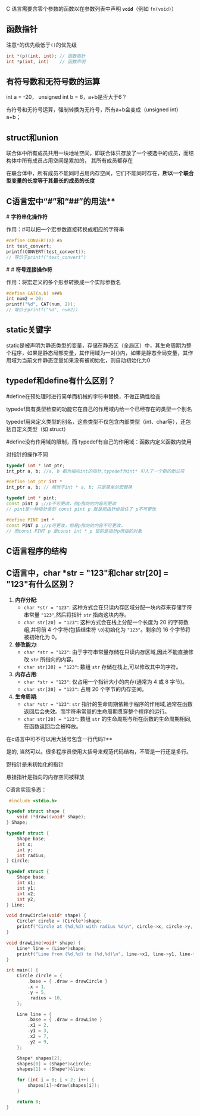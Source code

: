 

C 语言需要含零个参数的函数以在参数列表中声明 **`void`**（例如 `fn(void)`）

## 函数指针

  注意`*`的优先级低于`()`的优先级

```c
int *(p)(int, int);	// 函数指针
int *p(int, int)	// 函数声明
```



## 有符号数和无符号数的运算

  int a = -20， unsigned int b = 6，a+b是否大于6？

  有符号和无符号运算，强制转换为无符号，所有a+b会变成（unsigned int）a+b；

## struct和union

联合体中所有成员共用一块地址空间，即联合体只存放了一个被选中的成员，而结构体中所有成员占用空间是累加的， 其所有成员都存在

在联合体中，所有成员不能同时占用内存空间，它们不能同时存在，**所以一个联合型变量的长度等于其最长的成员的长度**

## C语言宏中“#”和“##”的用法**

\# **字符串化操作符**

作用：#可以把一个宏参数直接转换成相应的字符串

```c
#define CONVERT(a) #a
int test_convert;
printf(CONVERT(test_convert));
// 等价于printf("test_convert")
```

\# # **符号连接操作符**

作用：将宏定义的多个形参转换成一个实际参数名

```c
#define CAT(a,b) a##b
int num2 = 20;
printf("%d", CAT(num, 2));
// 等价于printf("%d", num2))
```



## static关键字

static是被声明为静态类型的变量，存储在静态区（全局区）中，其生命周期为整个程序，如果是静态局部变量，其作用域为一对{}内，如果是静态全局变量，其作用域为当前文件静态变量如果没有被初始化，则自动初始化为0

## **typedef和define有什么区别？**

#define在预处理时进行简单而机械的字符串替换，不做正确性检査

typedef具有类型检查的功能它在自己的作用域内给一个已经存在的类型一个别名

 typedef用来定义类型的别名，这些类型不仅包含内部类型（int、char等），还包括自定义类型（如 struct）

\#define没有作用域的限制，而 typedef有自己的作用域：函数内定义函数内使用

对指针的操作不同

```c++
typedef int * int_ptr;
int_ptr a, b; //a, b 都为指向int的指针,typedef为int* 引入了一个新的助记符

#define int_ptr int *
int_ptr a, b; // 相当于int * a, b; 只是简单的宏替换

typedef int * pint;
const pint p ;//p不可更改，但p指向的内容可更改
// pint是一种指针类型 const pint p 就是把指针给锁住了 p不可更改

#define PINT int *
const PINT p ;//p可更改，但是p指向的内容不可更改。
// 而const PINT p 是const int * p 锁的是指针p所指的对象

```



## C语言程序的结构

## C语言中，char *str = "123"和char str[20] = "123"有什么区别？

1. **内存分配**:
   - `char *str = "123"`: 这种方式会在只读内存区域分配一块内存来存储字符串常量 `"123"`,然后将指针 `str` 指向这块内存。
   - `char str[20] = "123"`: 这种方式会在栈上分配一个长度为 20 的字符数组,并将前 4 个字符(包括结束符 `\0`)初始化为 `"123"`。剩余的 16 个字节将被初始化为 0。
2. **修改能力**:
   - `char *str = "123"`: 由于字符串常量存储在只读内存区域,因此不能直接修改 `str` 所指向的内容。
   - `char str[20] = "123"`: 数组 `str` 存储在栈上,可以修改其中的字符。
3. **内存占用**:
   - `char *str = "123"`: 仅占用一个指针大小的内存(通常为 4 或 8 字节)。
   - `char str[20] = "123"`: 占用 20 个字节的内存空间。
4. **生命周期**:
   - `char *str = "123"`: `str` 指针的生命周期依赖于程序的作用域,通常在函数返回后会失效。而字符串常量的生命周期贯穿整个程序的运行。
   - `char str[20] = "123"`: 数组 `str` 的生命周期与所在函数的生命周期相同,在函数返回后会被释放。





在c语言中可不可以用大括号包含一行代码?**

是的, 当然可以。很多程序员使用大括号来规范代码结构，不管是一行还是多行。

野指针是未初始化的指针

悬挂指针是指向的内存空间被释放



C语言实现多态：

```c
 #include <stdio.h>

typedef struct shape {
    void (*draw)(void* shape);
} Shape;

typedef struct {
    Shape base;
    int x;
    int y;
    int radius;
} Circle;

typedef struct {
    Shape base;
    int x1;
    int y1;
    int x2;
    int y2;
} Line;

void drawCircle(void* shape) {
    Circle* circle = (Circle*)shape;
    printf("Circle at (%d,%d) with radius %d\n", circle->x, circle->y, circle->radius);
}

void drawLine(void* shape) {
    Line* line = (Line*)shape;
    printf("Line from (%d,%d) to (%d,%d)\n", line->x1, line->y1, line->x2, line->y2);
}

int main() {
    Circle circle = {
        .base = { .draw = drawCircle }
        .x = 1,
        .y = 5,
        .radius = 10,
    };

    Line line = {
        .base = { .draw = drawLine }
        .x1 = 2,
        .y1 = 3,
        .x2 = 7,
        .y2 = 9,
    };

    Shape* shapes[2];
    shapes[0] = (Shape*)&circle;
    shapes[1] = (Shape*)&line;

    for (int i = 0; i < 2; i++) {
        shapes[i]->draw(shapes[i]);
    }

    return 0;
}
```

